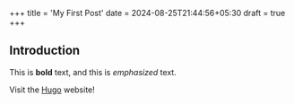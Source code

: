 +++
title = 'My First Post'
date = 2024-08-25T21:44:56+05:30
draft = true
+++

## Introduction

This is **bold** text, and this is *emphasized* text.

Visit the [Hugo](https://gohugo.io) website!
